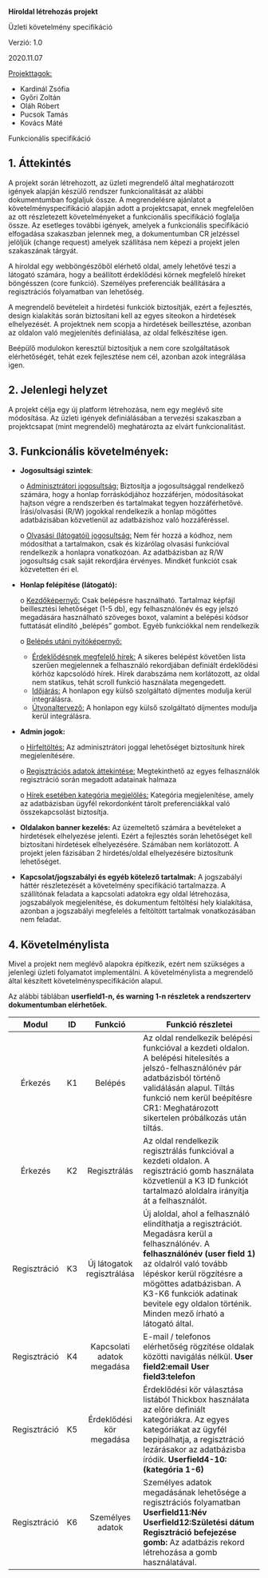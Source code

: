 **Híroldal létrehozás projekt**

Üzleti követelmény specifikáció

Verzió: 1.0

2020.11.07

<u>Projekttagok:</u>

- Kardinál Zsófia
- Győri Zoltán
- Oláh Róbert
- Pucsok Tamás
- Kovács Máté

 Funkcionális specifikáció

## 1.   Áttekintés

A projekt során létrehozott, az üzleti megrendelő által meghatározott igények alapján készülő rendszer funkcionalitását az alábbi dokumentumban foglaljuk össze. A megrendelésre ajánlatot a követelményspecifikáció alapján adott a projektcsapat, ennek megfelelően az ott részletezett követelményeket a funkcionális specifikáció foglalja össze. Az esetleges további igények, amelyek a funkcionális specifikáció elfogadása szakaszban jelennek meg, a dokumentumban CR jelzéssel jelöljük (change request) amelyek szállítása nem képezi a projekt jelen szakaszának tárgyát. 

A híroldal egy webböngészőből elérhető oldal, amely lehetővé teszi a látogató számára, hogy a beállított érdeklődési körnek megfelelő híreket böngésszen (core funkció). Személyes preferenciák beállítására a regisztrációs folyamatban van lehetőség. 

A megrendelő bevételeit a hirdetési funkciók biztosítják, ezért a fejlesztés, design kialakítás során biztosítani kell az egyes siteokon a hirdetések elhelyezését. A projektnek nem scopja a hirdetések beillesztése, azonban az oldalon való megjelenítés definiálása, az oldal felkészítése igen. 

Beépülő modulokon keresztül biztosítjuk a nem core szolgáltatások elérhetőségét, tehát ezek fejlesztése nem cél, azonban azok integrálása igen.

## 2.   Jelenlegi helyzet

A projekt célja egy új platform létrehozása, nem egy meglévő site módosítása. Az üzleti igények definiálásában a tervezési szakaszban a projektcsapat (mint megrendelő) meghatározta az elvárt funkcionalitást. 

## 3.   Funkcionális követelmények:

- **Jogosultsági szintek**:

  o  <u>Adminisztrátori jogosultság:</u> Biztosítja a jogosultsággal rendelkező számára, hogy a honlap forráskódjához hozzáférjen, módosításokat hajtson végre a rendszerben és tartalmakat tegyen hozzáférhetővé. Írási/olvasási (R/W) jogokkal rendelkezik a honlap mögöttes adatbázisában közvetlenül az adatbázishoz való hozzáféréssel. 

  o  <u>Olvasási (látogatói) jogosultság:</u> Nem fér hozzá a kódhoz, nem módosíthat a tartalmakon, csak és kizárólag olvasási funkcióval rendelkezik a honlapra vonatkozóan. Az adatbázisban az R/W jogosultság csak saját rekordjára érvényes. Mindkét funkciót csak közvetetten éri el. 

- **Honlap felépítése (látogató):**

  o  <u>Kezdőképernyő:</u> Csak belépésre használható. Tartalmaz képfájl beillesztési lehetőséget (1-5 db), egy felhasználónév és egy jelszó megadására használható szöveges boxot, valamint a belépési kódsor futtatását elindító „belépés” gombot. Egyéb funkciókkal nem rendelkezik

  o  <u>Belépés utáni nyitóképernyő:</u>
  - <u>Érdeklődésnek megfelelő hírek:</u> A sikeres belépést követően lista szerűen megjelennek a felhasználó rekordjában definiált érdeklődési körhöz kapcsolódó hírek. Hírek darabszáma nem korlátozott, az oldal nem statikus, tehát scroll funkció használata megengedett.
  - <u>Időjárás:</u> A honlapon egy külső szolgáltató díjmentes modulja kerül integrálásra. 
  - <u>Útvonaltervező:</u> A honlapon egy külső szolgáltató díjmentes modulja kerül integrálásra.

- **Admin jogok:** 

  o  <u>Hírfeltöltés:</u> Az adminisztrátori joggal lehetőséget biztosítunk hírek megjelenítésére. 

  o  <u>Regisztrációs adatok áttekintése:</u> Megtekinthető az egyes felhasználók regisztráció során megadott adatainak halmaza

  o  <u>Hírek esetében kategória megjelölés:</u> Kategória megjelenítése, amely az adatbázisban ügyfél rekordonként tárolt preferenciákkal való összekapcsolást biztosítja.

- **Oldalakon banner kezelés:** Az üzemeltető számára a bevételeket a hirdetések elhelyezése jelenti. Ezért a fejlesztés során lehetőséget kell biztosítani hirdetések elhelyezésére. Számában nem korlátozott. A projekt jelen fázisában 2 hirdetés/oldal elhelyezésére biztosítunk lehetőséget. 

- **Kapcsolat/jogszabályi és egyéb kötelező tartalmak:** A jogszabályi háttér részletezését a követelmény specifikáció tartalmazza. A szállítónak feladata a kapcsolati adatokra egy oldal létrehozása, jogszabályok megjelenítése, és dokumentum feltöltési hely kialakítása, azonban a jogszabályi megfelelés a feltöltött tartalmak vonatkozásában nem feladat.

## 4.   Követelménylista

Mivel a projekt nem meglévő alapokra építkezik, ezért nem szükséges a jelenlegi üzleti folyamatot implementálni. A követelménylista a megrendelő által készített követelményspecifikáción alapul. 

Az alábbi táblában **userfield1-n, és warning 1-n részletek a rendszerterv dokumentumban elérhetőek.**

|  **Modul**   | **ID** |        **Funkció**         | **Funkció részletei**                                        |
| :----------: | ------ | :------------------------: | ------------------------------------------------------------ |
|   Érkezés    | K1     |          Belépés           | Az oldal rendelkezik belépési  funkcióval a kezdeti oldalon. A belépési hitelesítés a jelszó-felhasználónév  pár adatbázisból történő validálásán alapul. Tiltás funkció nem kerül  beépítésre  CR1: Meghatározott sikertelen  próbálkozás után tiltás. |
|   Érkezés    | K2     |        Regisztrálás        | Az oldal rendelkezik regisztrálás  funkcióval a kezdeti oldalon. A regisztráció gomb használata közvetlenül a K3  ID funkciót tartalmazó aloldalra irányítja át a felhasználót. |
| Regisztráció | K3     | Új látogatok regisztrálása | Új aloldal, ahol a felhasználó  elindíthatja a regisztrációt. Megadásra kerül a felhasználónév. A **felhasználónév  (user field 1)** az oldalról való tovább lépéskor kerül rögzítésre a mögöttes adatbázisban. A K3-K6 funkciók adatinak bevitele egy oldalon történik. Minden mező írható a látogató által. |
| Regisztráció | K4     | Kapcsolati adatok megadása | E-mail / telefonos elérhetőség rögzítése oldalak közötti navigálás nélkül.  **User field2:email**  **User field3:telefon** |
| Regisztráció | K5     |  Érdeklődési kör megadása  | Érdeklődési kör választása listából Thickbox használata az előre  definiált kategóriákra. Az egyes kategóriákat az ügyfél bepipálhatja, a regisztráció lezárásakor az adatbázisba íródik.  **Userfield4-10: (kategória 1-6)** |
| Regisztráció | K6     |      Személyes adatok      | Személyes adatok megadásának  lehetősége a regisztrációs folyamatban  **Userfield11:Név**  **Userfield12:Születési dátum**  **Regisztráció befejezése gomb:** Az adatbázis rekord létrehozása a gomb használatával. |

 
